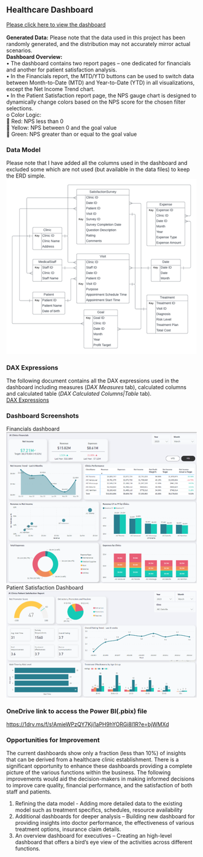 ## Healthcare Dashboard
 [Please click here to view the dashboard](https://app.powerbi.com/view?r=eyJrIjoiMmYwY2EyYmMtMDI1My00ZjkzLWEwMzYtOTc0NjMzNTFiZjQwIiwidCI6IjQ0MGFiNGIyLTE2YzMtNGQ3Yi04NjZkLTdlZWY4YmFmY2Y3MCJ9)
 <br />
 <br />
**Generated Data:** Please note that the data used in this project has been randomly generated, and the distribution may not accurately mirror actual scenarios. 
<br />
**Dashboard Overview:**
<br />
•	The dashboard contains two report pages – one dedicated for financials and another for patient satisfaction analysis.
<br />
•	In the Financials report, the MTD/YTD buttons can be used to switch data between Month-to-Date (MTD) and Year-to-Date (YTD) in all visualizations, except the Net Income Trend chart.
<br />
•	In the Patient Satisfaction report page, the NPS gauge chart is designed to dynamically change colors based on the NPS score for the chosen filter selections.
<br />
o	Color Logic:
<br />
	Red: NPS less than 0
<br />
	Yellow: NPS between 0 and the goal value
<br />
	Green: NPS greater than or equal to the goal value

### Data Model
Please note that I have added all the columns used in the dashboard and excluded some which are not used (but available in the data files) to keep the ERD simple. 
![JK Clinics Data Model](https://github.com/JK15/Healthcare_Dashboard_PowerBI/blob/main/JK%20Clinics%20Data%20Model.png)

### DAX Expressions
The following document contains all the DAX expressions used in the dashboard including measures (*DAX Measures* tab), calculated columns and calculated table (*DAX Calculated Columns|Table* tab). 
<br />
[DAX Expressions](https://github.com/JK15/Healthcare_Dashboard_PowerBI/blob/main/DAX%20Expressions.xlsx)

### Dashboard Screenshots
Financials dashboard
![Financials Dashboard](https://github.com/JK15/Healthcare_Dashboard_PowerBI/blob/main/Financial%20Dashboard.png)
Patient Satisfaction Dashboard
![Patient Satisfaction Report](https://github.com/JK15/Healthcare_Dashboard_PowerBI/blob/main/Patient%20Satisfaction%20Dashboard.png)

### OneDrive link to access the Power BI(.pbix) file
https://1drv.ms/f/s!AmieWPzQY7Kji1aPH9hYORGi8l1R?e=bjWMXd

### Opportunities for Improvement
The current dashboards show only a fraction (less than 10%) of insights that can be derived from a healthcare clinic establishment. There is a significant opportunity to enhance these dashboards providing a complete picture of the various functions within the business. The following improvements would aid the decision-makers in making informed decisions to improve care quality, financial performance, and the satisfaction of both staff and patients.
1.	Refining the data model - Adding more detailed data to the existing model such as treatment specifics, schedules, resource availability
2.	Additional dashboards for deeper analysis – Building new dashboard for providing insights into doctor performance, the effectiveness of various treatment options, insurance claim details. 
3.	An overview dashboard for executives – Creating an high-level dashboard that offers a bird’s eye view of the activities across different functions.
